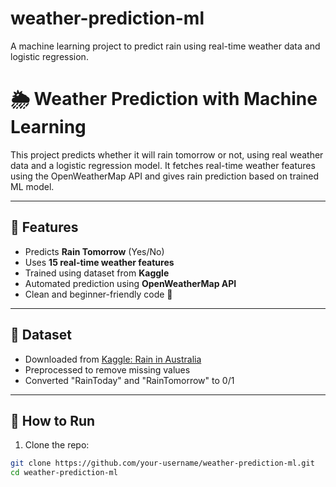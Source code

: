 # weather-prediction-ml
A machine learning project to predict rain using real-time weather data and logistic regression.

# 🌦️ Weather Prediction with Machine Learning

This project predicts whether it will rain tomorrow or not, using real weather data and a logistic regression model. It fetches real-time weather features using the OpenWeatherMap API and gives rain prediction based on trained ML model.

---

## 🧠 Features
- Predicts **Rain Tomorrow** (Yes/No)
- Uses **15 real-time weather features**
- Trained using dataset from **Kaggle**
- Automated prediction using **OpenWeatherMap API**
- Clean and beginner-friendly code 🧼

---

## 📂 Dataset
- Downloaded from [Kaggle: Rain in Australia](https://www.kaggle.com/datasets/jsphyg/weather-dataset-rattle-package)
- Preprocessed to remove missing values
- Converted "RainToday" and "RainTomorrow" to 0/1

---

## 🚀 How to Run

1. Clone the repo:
```bash
git clone https://github.com/your-username/weather-prediction-ml.git
cd weather-prediction-ml

